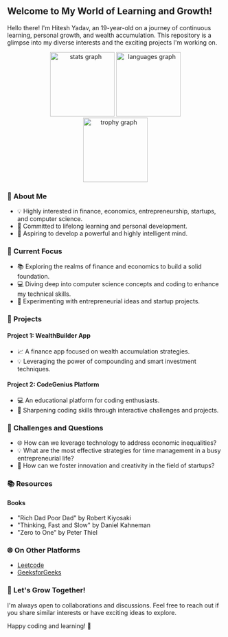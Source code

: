 ## Welcome to My World of Learning and Growth!

Hello there! I'm Hitesh Yadav, an 19-year-old on a journey of continuous learning, personal growth, and wealth accumulation. This repository is a glimpse into my diverse interests and the exciting projects I'm working on.


<div align="center">
  <img src="https://github-readme-stats.vercel.app/api?username=twlhitesh&hide_title=false&hide_rank=false&show_icons=true&include_all_commits=true&count_private=true&disable_animations=false&theme=dracula&locale=en&hide_border=false" height="150" alt="stats graph"  />
  <img src="https://github-readme-stats.vercel.app/api/top-langs?username=twlhitesh&locale=en&hide_title=false&layout=compact&card_width=320&langs_count=5&theme=dracula&hide_border=false" height="150" alt="languages graph"  />
</div>

<div align="center">
  <img src="https://github-profile-trophy.vercel.app?username=twlhitesh&theme=dracula&column=-1&row=1&margin-w=8&margin-h=8&no-bg=false&no-frame=false&order=4" height="150" alt="trophy graph"  />
</div>

###

###
### 🚀 About Me

- 💡 Highly interested in finance, economics, entrepreneurship, startups, and computer science.
- 🌱 Committed to lifelong learning and personal development.
- 🧠 Aspiring to develop a powerful and highly intelligent mind.

### 🔭 Current Focus

- 📚 Exploring the realms of finance and economics to build a solid foundation.
- 💻 Diving deep into computer science concepts and coding to enhance my technical skills.
- 🚀 Experimenting with entrepreneurial ideas and startup projects.

### 🌟 Projects

#### Project 1: WealthBuilder App
- 📈 A finance app focused on wealth accumulation strategies.
- 💡 Leveraging the power of compounding and smart investment techniques.

#### Project 2: CodeGenius Platform
- 💻 An educational platform for coding enthusiasts.
- 🧠 Sharpening coding skills through interactive challenges and projects.

### 🤔 Challenges and Questions

- 🌐 How can we leverage technology to address economic inequalities?
- 💡 What are the most effective strategies for time management in a busy entrepreneurial life?
- 🚀 How can we foster innovation and creativity in the field of startups?

### 📚 Resources

#### Books
- "Rich Dad Poor Dad" by Robert Kiyosaki
- "Thinking, Fast and Slow" by Daniel Kahneman
- "Zero to One" by Peter Thiel



### 🌐 On Other Platforms

- [Leetcode](twlhitesh)
- [GeeksforGeeks](twlhitesh)

### 🎉 Let's Grow Together!

I'm always open to collaborations and discussions. Feel free to reach out if you share similar interests or have exciting ideas to explore.

Happy coding and learning! 🚀
